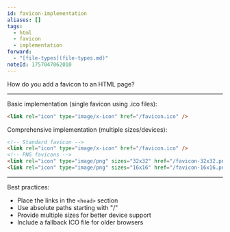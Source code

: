 ```yaml
---
id: favicon-implementation
aliases: []
tags:
  - html
  - favicon
  - implementation
forward:
  - "[file-types](file-types.md)"
noteId: 1757047062010
---
```


How do you add a favicon to an HTML page?

---

Basic implementation (single favicon using .ico files):

```html
<link rel="icon" type="image/x-icon" href="/favicon.ico" />
```

Comprehensive implementation (multiple sizes/devices):

```html
<!-- Standard favicon -->
<link rel="icon" type="image/x-icon" href="/favicon.ico" />
<!-- PNG favicons -->
<link rel="icon" type="image/png" sizes="32x32" href="/favicon-32x32.png" />
<link rel="icon" type="image/png" sizes="16x16" href="/favicon-16x16.png" />
```

---

Best practices:

- Place the links in the `<head>` section
- Use absolute paths starting with "/"
- Provide multiple sizes for better device support
- Include a fallback ICO file for older browsers
